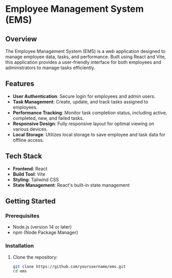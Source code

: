 # Employee Management System (EMS)

## Overview

The Employee Management System (EMS) is a web application designed to manage employee data, tasks, and performance. Built using React and Vite, this application provides a user-friendly interface for both employees and administrators to manage tasks efficiently.

## Features

- **User  Authentication**: Secure login for employees and admin users.
- **Task Management**: Create, update, and track tasks assigned to employees.
- **Performance Tracking**: Monitor task completion status, including active, completed, new, and failed tasks.
- **Responsive Design**: Fully responsive layout for optimal viewing on various devices.
- **Local Storage**: Utilizes local storage to save employee and task data for offline access.

## Tech Stack

- **Frontend**: React
- **Build Tool**: Vite
- **Styling**: Tailwind CSS
- **State Management**: React's built-in state management

## Getting Started

### Prerequisites

- Node.js (version 14 or later)
- npm (Node Package Manager)

### Installation

1. Clone the repository:
   ```bash
   git clone https://github.com/yourusername/ems.git
   cd ems